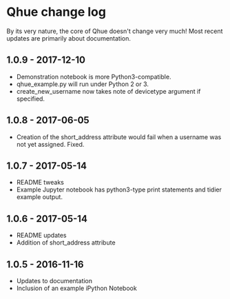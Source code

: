 # Qhue change log

By its very nature, the core of Qhue doesn't change very much!  Most recent updates are primarily about documentation.

## 1.0.9 - 2017-12-10

* Demonstration notebook is more Python3-compatible.
* qhue_example.py will run under Python 2 or 3.
* create_new_username now takes note of devicetype argument if specified.

## 1.0.8 - 2017-06-05

* Creation of the short_address attribute would fail when a username was not yet assigned.  Fixed.

## 1.0.7 - 2017-05-14

* README tweaks
* Example Jupyter notebook has python3-type print statements and tidier example output.

## 1.0.6 - 2017-05-14

* README updates
* Addition of short_address attribute

## 1.0.5 - 2016-11-16 

* Updates to documentation
* Inclusion of an example iPython Notebook



